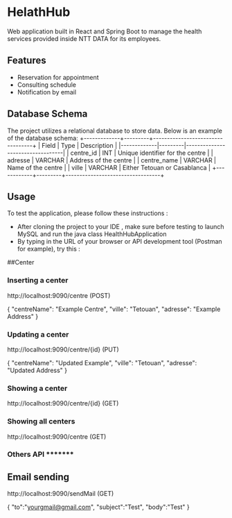 # HelathHub

Web application built in React and Spring Boot to manage the health services provided inside NTT DATA for its employees.

## Features

- Reservation for appointment
- Consulting schedule
- Notification by email

## Database Schema

The project utilizes a relational database to store data. Below is an example of the database schema:
+-------------+---------+----------------------------------+
| Field       | Type    | Description                      |
|-------------|---------|----------------------------------|
| centre_id   | INT     | Unique identifier for the centre |
| adresse     | VARCHAR | Address of the centre            |
| centre_name | VARCHAR | Name of the centre               |
| ville       | VARCHAR | Either Tetouan or Casablanca     |
 +------------+---------+----------------------------------+
## Usage

To test the application, please follow these instructions :

- After cloning the project to your IDE , make sure before testing to launch MySQL and run the java class HealthHubApplication
- By typing in the URL of your browser or API development tool (Postman for example), try this :

##Center

### Inserting a center

http://localhost:9090/centre (POST)

{
  "centreName": "Example Centre",
  "ville": "Tetouan",
  "adresse": "Example Address"
}

### Updating a center

http://localhost:9090/centre/{id} (PUT)

  {
   		"centreName": "Updated Example",
        "ville": "Tetouan",
        "adresse": "Updated Address"
    }
 
### Showing a center 

http://localhost:9090/centre/{id} (GET)

### Showing all centers

http://localhost:9090/centre (GET)

### Others API *******

## Email sending

http://localhost:9090/sendMail (GET)

{
    "to":"yourgmail@gmail.com",
    "subject":"Test",
    "body":"Test"
}

